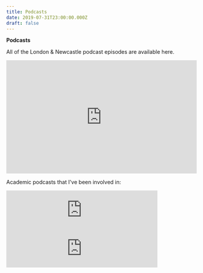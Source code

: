 ```yaml
---
title: Podcasts
date: 2019-07-31T23:00:00.000Z
draft: false
---
```

**Podcasts**

All of the London & Newcastle podcast episodes are available here.

<iframe width="100%" height="300" scrolling="no" frameborder="no" allow="autoplay" src="https://w.soundcloud.com/player/?url=https%3A//api.soundcloud.com/users/608132145&color=%23ff5500&auto_play=false&hide_related=false&show_comments=true&show_user=true&show_reposts=false&show_teaser=true&visual=true"></iframe>

Academic podcasts that I've been involved in:

<iframe src="https://anchor.fm/the-nerve/embed/episodes/Ep-11-Academic-Writing-e2ck6n/a-a5plug" height="102px" width="400px" frameborder="0" scrolling="no"></iframe>

<iframe src="https://anchor.fm/the-nerve/embed/episodes/Ep-01-Teresa-Deevy-e16h15/a-a2n499" height="102px" width="400px" frameborder="0" scrolling="no"></iframe>
